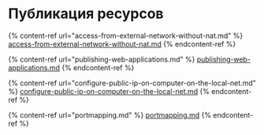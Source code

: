 # Публикация ресурсов

{% content-ref url="access-from-external-network-without-nat.md" %}
[access-from-external-network-without-nat.md](access-from-external-network-without-nat.md)
{% endcontent-ref %}

{% content-ref url="publishing-web-applications.md" %}
[publishing-web-applications.md](publishing-web-applications.md)
{% endcontent-ref %}

{% content-ref url="configure-public-ip-on-computer-on-the-local-net.md" %}
[configure-public-ip-on-computer-on-the-local-net.md](configure-public-ip-on-computer-on-the-local-net.md)
{% endcontent-ref %}

{% content-ref url="portmapping.md" %}
[portmapping.md](portmapping.md)
{% endcontent-ref %}